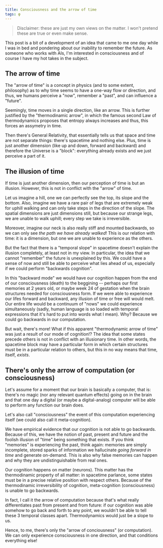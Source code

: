 ```yaml
---
title: Consciousness and the arrow of time
tags: φ
---
```


> Disclaimer: these are just my own views on the matter. I won't pretend these are true or even make sense.

This post is a bit of a development of an idea that came to me one day while I was in bed and pondering about
our inability to remember the future. As someone who works with AIs, I'm interested in consciousness and of
course I have my hot takes in the subject. 

## The arrow of time

The "arrow of time" is a concept in physics (and to some extent, philosophy) as to why time seems to have a one-way
flow or direction, and thus, we humans perceive a "now", remember a "past", and can influence a "future".

Seemingly, time moves in a single direction, like an arrow. This is further justified by the "thermodinamic arrow",
in which the famous second Law of thermodynamics proposes that entropy always increases and thus, this 
forces an assymetry in time.

Then there's General Relativity, that essentially tells us that space and time are not separate things: there's spacetime
and nothing else. Plus, time is just another dimension (like up and down, forward and backward) and therefore the Universe
is a "block": everything already exists and we just perceive a part of it.

## The illusion of time

If time is just another dimension, then our perception of time is but an illusion. However, this is not in conflict with 
the "arrow" of time.

Let us imagine a hill, one we can perfectly see the top, its slope and the bottom. Also, imagine we have a rare pair of legs
that are extremely weak for uphill walking and can only take steps in the direction of the slope. The spatial dimensions are
just dimensions still, but because our strange legs, we are unable to walk uphill; every step we take is irreversible.

Moreover, imagine our neck is also really stiff and mounted backwards, so we can only see *the path we have already walked*!
This is our relation with time: it is a dimension, but one we are unable to experience as the others.

But the fact that there is a "temporal slope" in spacetime doesn't explain the illusion completely, at least not in my view.
In particular, the idea that we cannot "remember" the future is unexplained by this. We could have a sense of now and still
be able to perceive what lies ahead of us, especially if we could perform "backwards cognition".

In this "backward mode" we would have our cognition happen from the end of our consciousness (death) to the beggining
-- perhaps our first memories at 2 years old, or maybe week 24 of gestation when the brain structures needed for
consciousness form. If we were able to experience our lifes forward and backward, any illusion of time or free will would
melt. Our entire life would be a continuum of "nows" we could experience simultaneously (sadly, human language is so loaded
with temporal expressions that it's hard to put into words what I mean). Why? Because we could go backwards in our 
computation.

But wait, there's more! What if this apparent "thermodynamic arrow of time" was just a result of our mode of cognition!?
The idea that some states precede others is not in conflict with an illusionary time. In other words, the spacetime 
block may have a particular form in which certain structures must be in a particular relation to others, but this in no
way means that time, itself, *exists*. 

## There's only the arrow of computation (or consciousness)

Let's assume for a moment that our brain is basically a computer, that is: there's no magic (nor any relevant quantum 
effects) going on in the brain and that one day a digital (or maybe a digital-analog) computer will be able to 
perform any function our brain does.

Let's also call "consciousness" the event of this computation experiencing itself (we could also call it meta-cognition).

We have empirical evidence that our cognition is not able to go backwards. Because of this, we have the notion of 
past, present and future and the foolish illusion of "time" being something that exists. If you think "memories" is 
experiencing the past, think again: memories are simply incomplete, stored sparks of information we hallucinate *going 
forward in time* and generate on-demand. This is also why false memories can happen and why they are undistinguishable
from real ones.

Our cognition happens on matter (neurons). This matter has the thermodinamic property of all matter: in spacetime parlance,
some states must be in a precise relative position with respect others. Because of the thermodinamic irreversibility
of cognition, meta-cognition (consciousness) is unable to go backwards.

In fact, I call it the arrow of computation because that's what really differentiates past from present and from future:
if our cognition was able somehow to go back and forth to any point, we wouldn't be able to tell these 3 temporal classes
apart. Thermodynamics would just be a slope to us.

Hence, to me, there's only the "arrow of conciousness" (or computation). We can only experience consciousness in one direction,
and that conditions everything else!